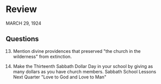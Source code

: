 # Review
MARCH 29, 1924

## Questions

13. Mention divine providences that preserved "the church in the wilderness" from extinction.

3. Make the Thirteenth Sabbath Dollar Day in your school by giving as many dollars as you have church members. Sabbath School Lessons Next Quarter "Love to God and Love to Man"

